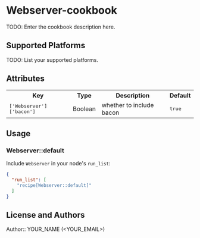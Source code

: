 # Webserver-cookbook

TODO: Enter the cookbook description here.

## Supported Platforms

TODO: List your supported platforms.

## Attributes

<table>
  <tr>
    <th>Key</th>
    <th>Type</th>
    <th>Description</th>
    <th>Default</th>
  </tr>
  <tr>
    <td><tt>['Webserver']['bacon']</tt></td>
    <td>Boolean</td>
    <td>whether to include bacon</td>
    <td><tt>true</tt></td>
  </tr>
</table>

## Usage

### Webserver::default

Include `Webserver` in your node's `run_list`:

```json
{
  "run_list": [
    "recipe[Webserver::default]"
  ]
}
```

## License and Authors

Author:: YOUR_NAME (<YOUR_EMAIL>)
